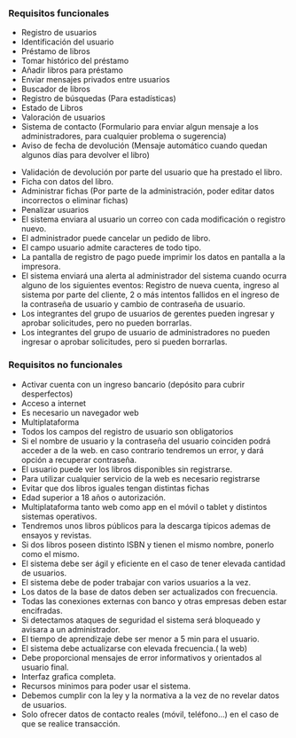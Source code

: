 ### Requisitos funcionales

- Registro de usuarios
- Identificación del usuario
- Préstamo de libros
- Tomar histórico del préstamo
- Añadir libros para préstamo
- Enviar mensajes privados entre usuarios
- Buscador de libros
- Registro de búsquedas (Para estadísticas)
- Estado de Libros
- Valoración de usuarios
- Sistema de contacto (Formulario para enviar algun mensaje a los administradores, para cualquier problema o sugerencia)
- Aviso de fecha de devolución (Mensaje automático cuando quedan algunos días para devolver el libro)
* Validación de devolución por parte del usuario que ha prestado el libro. 
* Ficha con datos del libro. 
* Administrar fichas (Por parte de la administración, poder editar datos incorrectos o eliminar fichas)
* Penalizar usuarios
* El sistema enviara al usuario un correo con cada modificación o registro nuevo.
* El administrador puede cancelar un pedido de libro.
* El campo usuario admite caracteres de todo tipo.
* La pantalla de registro de pago puede imprimir los datos en pantalla a la impresora.
* El sistema enviará una alerta al administrador del sistema cuando ocurra alguno de los siguientes eventos: Registro de nueva cuenta, ingreso al sistema por parte del cliente, 2 o más intentos fallidos en el ingreso de la contraseña de usuario y cambio de contraseña de usuario.
* Los integrantes del grupo de usuarios de gerentes pueden ingresar y aprobar solicitudes, pero no pueden borrarlas.
* Los integrantes del grupo de usuario de administradores no pueden ingresar o aprobar solicitudes, pero si pueden borrarlas.


### Requisitos no funcionales

* Activar cuenta con un ingreso bancario (depósito para cubrir desperfectos)
* Acceso a internet
* Es necesario un navegador web
* Multiplataforma
* Todos los campos del registro de usuario son obligatorios
* Si el nombre de usuario y la contraseña del usuario coinciden podrá acceder a de la web. en caso contrario tendremos un error, y dará opción a recuperar contraseña.
* El usuario puede ver los libros disponibles sin registrarse.
* Para utilizar cualquier servicio de la web es necesario registrarse
* Evitar que dos libros iguales tengan distintas fichas
* Edad superior a 18 años o autorización.
* Multiplataforma tanto web como app en el móvil o tablet y distintos sistemas operativos.
* Tendremos unos libros públicos para la descarga típicos ademas de ensayos y revistas.
* Si dos libros poseen distinto ISBN y tienen el mismo nombre, ponerlo como el mismo.
* El sistema debe ser ágil y eficiente en el caso de tener elevada cantidad de usuarios.
* El sistema debe de poder trabajar con varios usuarios a la vez.
* Los datos de la base de datos deben ser actualizados con frecuencia.
* Todas las conexiones externas con banco y otras empresas deben estar encifradas.
* Si detectamos ataques de seguridad el sistema será bloqueado y avisara a un administrador.
* El tiempo de aprendizaje debe ser menor a 5 min para el usuario.
* El sistema debe actualizarse con elevada frecuencia.( la web)
* Debe proporcional mensajes de error informativos y orientados al usuario final.
* Interfaz grafica completa.
* Recursos minimos para poder usar el sistema.
* Debemos cumplir con la ley y la normativa a la vez de no revelar datos de usuarios.
* Solo ofrecer datos de contacto reales (móvil, teléfono...) en el caso de que se realice transacción. 
